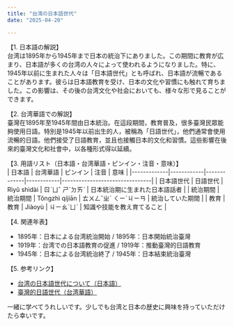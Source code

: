 ```yaml
---
title: "台湾の日本語世代"
date: "2025-04-20"

---
```


【1. 日本語の解説】  
台湾は1895年から1945年まで日本の統治下にありました。この期間に教育が広まり、日本語が多くの台湾の人々によって使われるようになりました。特に、1945年以前に生まれた人々は「日本語世代」とも呼ばれ、日本語が流暢であることがあります。彼らは日本語教育を受け、日本の文化や習慣にも触れて育ちました。この影響は、その後の台湾文化や社会においても、様々な形で見ることができます。

【2. 台湾華語での解説】  
臺灣在1895年至1945年間由日本統治。在這段期間，教育普及，很多臺灣民眾能夠使用日語。特別是1945年以前出生的人，被稱為「日語世代」，他們通常會使用流暢的日語。他們接受了日語教育，並且也接觸日本的文化和習慣。這些影響在後來的臺灣文化和社會中，以各種形式得以延續。

【3. 用語リスト（日本語・台湾華語・ピンイン・注音・意味）】  
| 日本語         | 台湾華語      | ピンイン       | 注音        | 意味                            |
|-------------|------------|-------------|------------|--------------------------------|
| 日本語世代     | 日語世代     | Rìyǔ shìdài  | ㄖˋㄩˇ ㄕˋㄉㄞˋ | 日本統治期に生まれた日本語話者     |
| 統治期間       | 統治期間     | Tǒngzhì qíjiān | ㄊㄨㄥˇㄓˋ ㄑㄧˊㄐㄧㄢ  | 統治していた期間                  |
| 教育          | 教育        | Jiàoyù      | ㄐㄧㄠˋㄩˋ    | 知識や技能を教え育てること         |

【4. 関連年表】  
- 1895年：日本による台湾統治開始 / 1895年：日本開始統治臺灣  
- 1919年：台湾での日本語教育の促進 / 1919年：推動臺灣的日語教育  
- 1945年：日本による台湾統治終了 / 1945年：日本結束統治臺灣  

【5. 参考リンク】  
- [台湾の日本語世代について（日本語）](https://www.nippon.com/ja/japan-topics/g00937/)  
- [臺灣的日語世代（台湾華語）](https://www.cw.com.tw/article/5110833)

一緒に学べてうれしいです。少しでも台湾と日本の歴史に興味を持っていただけたら幸いです。
